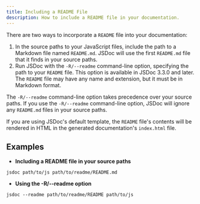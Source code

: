 ```yaml
---
title: Including a README File
description: How to include a README file in your documentation.
---
```


There are two ways to incorporate a `README` file into your documentation:

1. In the source paths to your JavaScript files, include the path to a Markdown file named
   `README.md`. JSDoc will use the first `README.md` file that it finds in your source paths.
2. Run JSDoc with the `-R/--readme` command-line option, specifying the path to your `README` file.
   This option is available in JSDoc 3.3.0 and later. The `README` file may have any name and
   extension, but it must be in Markdown format.

The `-R/--readme` command-line option takes precedence over your source paths. If you use the
`-R/--readme` command-line option, JSDoc will ignore any `README.md` files in your source paths.

If you are using JSDoc's default template, the `README` file's contents will be rendered in HTML
in the generated documentation's `index.html` file.

## Examples

- **Including a README file in your source paths**

```
jsdoc path/to/js path/to/readme/README.md
```



- **Using the -R/--readme option**

```
jsdoc --readme path/to/readme/README path/to/js
```


